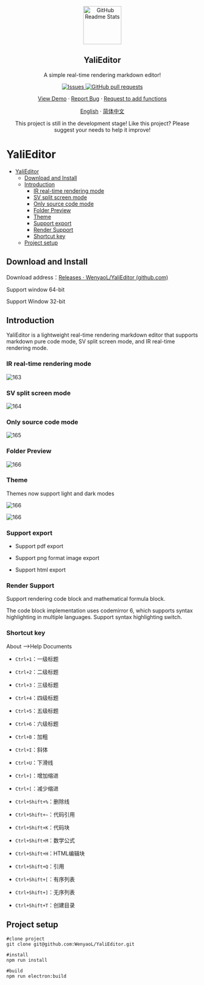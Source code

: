<p align="center">
 <img width="100px" src="./public/yali.png" align="center" alt="GitHub Readme Stats" />
 <h2 align="center">YaliEditor</h2>
 <p align="center">A simple real-time rendering markdown editor!</p>
</p>
  <p align="center">
    <a href="https://github.com/anuraghazra/github-readme-stats/issues">
      <img alt="Issues" src="https://img.shields.io/github/issues/WenyaoL/YaliEditor?color=0088ff" />
    </a>
    <a href="https://github.com/anuraghazra/github-readme-stats/pulls">
      <img alt="GitHub pull requests" src="https://img.shields.io/github/issues-pr/WenyaoL/YaliEditor?color=0088ff" />
    </a>
    <br />
  </p>
  <p align="center">
    <a href="#demo">View Demo</a>
    ·
    <a href="https://github.com/WenyaoL/YaliEditor/issues/new/choose">Report Bug</a>
    ·
    <a href="https://github.com/WenyaoL/YaliEditor/issues/new/choose">Request to add functions</a>
  </p>
  <p align="center">
    <a href="/README.md">English</a>
    ·
    <a href="/docs/README_CN.md">简体中文</a>
  </p>

<p align="center">This project is still in the development stage! Like this project? Please suggest your needs to help it improve!
</p>

# YaliEditor

- [YaliEditor](#yalieditor)
  - [Download and Install](#download-and-install)
  - [Introduction](#introduction)
    - [IR real-time rendering mode](#ir-real-time-rendering-mode)
    - [SV split screen mode](#sv-split-screen-mode)
    - [Only source code mode](#only-source-code-mode)
    - [Folder Preview](#folder-preview)
    - [Theme](#theme)
    - [Support export](#support-export)
    - [Render Support](#render-support)
    - [Shortcut key](#shortcut-key)
  - [Project setup](#project-setup)

## Download and Install

Download address：[Releases · WenyaoL/YaliEditor (github.com)](https://github.com/WenyaoL/YaliEditor/releases)

Support window 64-bit

Support Window 32-bit

## Introduction

YaliEditor is a lightweight real-time rendering markdown editor that supports markdown pure code mode, SV split screen mode, and IR real-time rendering mode.

### IR real-time rendering mode

![163](./docs/imgs/163.png)

### SV split screen mode

![164](./docs/imgs/164.png)

### Only source code mode

![165](./docs/imgs/165.png)

### Folder Preview

![166](./docs/imgs/166.png)

### Theme

Themes now support light and dark modes

![166](./docs/imgs/167.png)

![166](./docs/imgs/168.png)

### Support export

- Support pdf export

- Support png format image export

- Support html export

### Render Support

Support rendering code block and mathematical formula block.

The code block implementation uses codemirror 6, which supports syntax highlighting in multiple languages. Support syntax highlighting switch.

### Shortcut key

About -->Help Documents

*   `Ctrl+1`：一级标题
    
*   `Ctrl+2`：二级标题
    
*   `Ctrl+3`：三级标题
    
*   `Ctrl+4`：四级标题
    
*   `Ctrl+5`：五级标题
    
*   `Ctrl+6`：六级标题
    
*   `Ctrl+B`：加粗
    
*   `Ctrl+I`：斜体
    
*   `Ctrl+U`：下滑线
    
*   `Ctrl+]`：增加缩进
    
*   `Ctrl+[`：减少缩进
    
*   `Ctrl+Shift+%`：删除线
    
*   `Ctrl+Shift+~`：代码引用
    
*   `Ctrl+Shift+K`：代码块
    
*   `Ctrl+Shift+M`：数学公式

*   `Ctrl+Shift+H`：HTML编辑块
    
*   `Ctrl+Shift+Q`：引用
    
*   `Ctrl+Shift+[`：有序列表
    
*   `Ctrl+Shift+]`：无序列表
    
*   `Ctrl+Shift+T`：创建目录

## Project setup

```shell
#clone project
git clone git@github.com:WenyaoL/YaliEditor.git

#install
npm run install

#build
npm run electron:build
```
